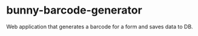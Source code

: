 bunny-barcode-generator
=======================

Web application that generates a barcode for a form and saves data to DB.
